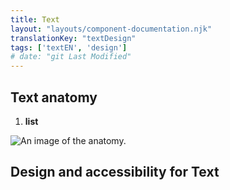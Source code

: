 ```yaml
---
title: Text
layout: "layouts/component-documentation.njk"
translationKey: "textDesign"
tags: ['textEN', 'design']
# date: "git Last Modified"
---
```


## Text anatomy

<ol class="anatomy-list">
  <li><strong>list</strong></li>
</ol>

<img class="b-sm b-default p-400" src="/images/{local}/components/anatomy/gcds-text-anatomy.svg" alt="An image of the anatomy." />

## Design and accessibility for Text
